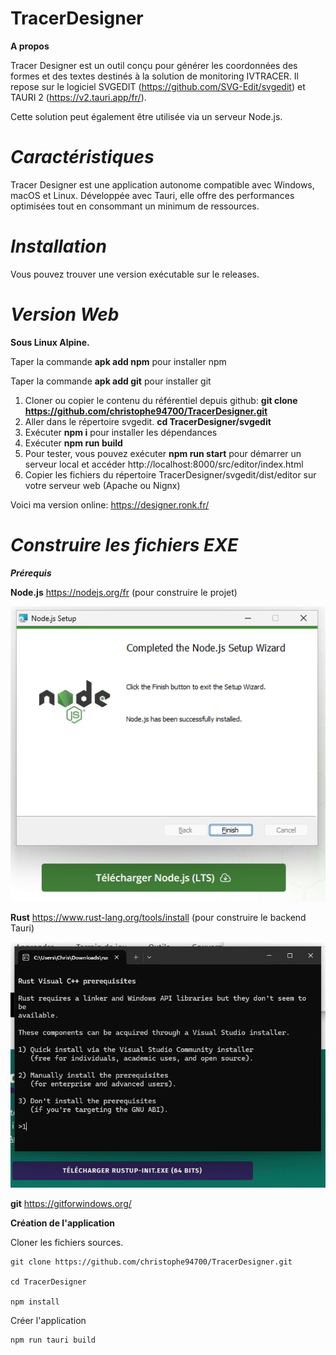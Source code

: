 # TracerDesigner

**A propos**

Tracer Designer est un outil conçu pour générer les coordonnées des formes et des textes destinés à la solution de monitoring IVTRACER. Il repose sur le logiciel SVGEDIT (https://github.com/SVG-Edit/svgedit) et TAURI 2 (https://v2.tauri.app/fr/).  

Cette solution peut également être utilisée via un serveur Node.js.

# *Caractéristiques*

Tracer Designer est une application autonome compatible avec Windows, macOS et Linux. Développée avec Tauri, elle offre des performances optimisées tout en consommant un minimum de ressources.

# *Installation*

Vous pouvez trouver une version exécutable sur le releases.

# *Version Web*
**Sous Linux Alpine.**

Taper la commande **apk add npm** pour installer npm

Taper la commande **apk add git** pour installer git


1. Cloner ou copier le contenu du référentiel depuis github: **git clone https://github.com/christophe94700/TracerDesigner.git**
1. Aller dans le répertoire svgedit. **cd TracerDesigner/svgedit**
1. Exécuter **npm i** pour installer les dépendances
1. Exécuter **npm run build**
1. Pour tester, vous pouvez exécuter **npm run start** pour démarrer un serveur local et accéder http://localhost:8000/src/editor/index.html
1. Copier les fichiers du répertoire TracerDesigner/svgedit/dist/editor sur votre serveur web (Apache ou Nignx)

Voici ma version online: https://designer.ronk.fr/

# *Construire les fichiers EXE*

***Prérequis***

**Node.js** https://nodejs.org/fr (pour construire le projet)

![](NodeJS.PNG)

**Rust** https://www.rust-lang.org/tools/install (pour construire le backend Tauri)

![](Rust.PNG)

**git** https://gitforwindows.org/

**Création de l'application**

Cloner les fichiers sources.

	git clone https://github.com/christophe94700/TracerDesigner.git

	cd TracerDesigner
	
	npm install

Créer l'application

	npm run tauri build
